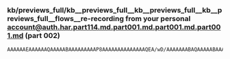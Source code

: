 ### kb/previews_full/kb__previews_full__kb__previews_full__kb__previews_full__flows__re-recording from your personal account@auth.har.part114.md.part001.md.part001.md.part001.md (part 002)

```md
AAAAAAEAAAAAAQAAAAABAAAAAAAAAP8AAAAAAAAAAAAAAQEA/wD/AAAAAAABAQAAAAABAAAAAAAAAf8AAAAAAAAAAQAAAP8AAAAAAAABAAAAAAAAAAABAAH/AAAAAf8AAAAAAAABAQAAAAAAAAD/AAEBAQAAAAAAAAD/AA
```

```
